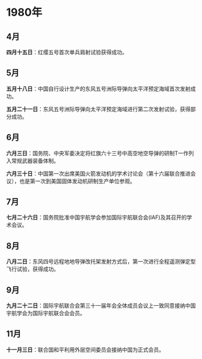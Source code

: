 # 1980年

## 4月

**四月十五日**：红缨五号首次单兵肩射试验获得成功。

## 5月

**五月十八日**：中国自行设计生产的东风五号洲际导弹向太平洋预定海域首次发射成功。

**五月二十一日**：东风五号洲际导弹向太平洋预定海域进行第二次发射试验，获得部分成功。

## 6月

**六月三日**：国务院、中央军委决定将红旗六十三号中高空地空导弹的研制T一作列入常规武器装备体制。

**六月三十日**：中国第一次出席美国火箭发动机的学术讨论会（第十六届联合推进会议），也是第一次到美国固体发动机研制生产单位参观。

## 7月

**七月二十六日**：国务院批准中国宇航学会参加国际宇航联合会(IAF)及其召开的学术会议。

## 8月

**八月二日**：东风四号远程地地导弹改托架发射方式后，第一次进行全程遥测弹定型飞行试验，获得成功。

## 9月

**九月二十二日**：国际宇航联合会第三十一届年会全体成员会议上一致同意接纳中国宇航学会为国际宇航联合会会员。

## 11月

**十一月三日**：联合国和平利用外层空间委员会接纳中国为正式会员。